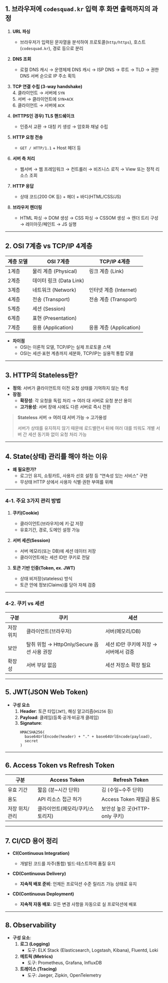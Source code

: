 ## 1. 브라우저에 `codesquad.kr` 입력 후 화면 출력까지의 과정

1. **URL 파싱**  
   - 브라우저가 입력된 문자열을 분석하여 프로토콜(`http/https`), 호스트(`codesquad.kr`), 경로 등으로 분리  

2. **DNS 조회**  
   - 로컬 DNS 캐시 → 운영체제 DNS 캐시 → ISP DNS → 루트 → TLD → 권한 DNS 서버 순으로 IP 주소 획득  

3. **TCP 연결 수립 (3-way handshake)**  
   4. 클라이언트 → 서버에 `SYN`  
   5. 서버 → 클라이언트에 `SYN+ACK`  
   6. 클라이언트 → 서버에 `ACK`  

7. **(HTTPS인 경우) TLS 핸드쉐이크**  
   - 인증서 교환 → 대칭 키 생성 → 암호화 채널 수립  

5. **HTTP 요청 전송**  
   - `GET / HTTP/1.1` + Host 헤더 등  

6. **서버 측 처리**  
   - 웹서버 → 웹 프레임워크 → 컨트롤러 → 비즈니스 로직 → View 또는 정적 리소스 조회  

7. **HTTP 응답**  
   - 상태 코드(200 OK 등) + 헤더 + 바디(HTML/CSS/JS)  

8. **브라우저 렌더링**  
   - HTML 파싱 → DOM 생성 → CSS 파싱 → CSSOM 생성 → 렌더 트리 구성 → 레이아웃/페인트 → JS 실행  

---

## 2. OSI 7계층 vs TCP/IP 4계층

| 계층 모델 | OSI 7계층               | TCP/IP 4계층           |
|---------|-----------------------|----------------------|
| 1계층    | 물리 계층 (Physical)     | 링크 계층 (Link)       |
| 2계층    | 데이터 링크 (Data Link)  |                        |
| 3계층    | 네트워크 (Network)       | 인터넷 계층 (Internet) |
| 4계층    | 전송 (Transport)         | 전송 계층 (Transport)  |
| 5계층    | 세션 (Session)           |                        |
| 6계층    | 표현 (Presentation)      |                        |
| 7계층    | 응용 (Application)       | 응용 계층 (Application)|

- **차이점**  
  - OSI는 이론적 모델, TCP/IP는 실제 프로토콜 스택  
  - OSI는 세션·표현 계층까지 세분화, TCP/IP는 실용적 통합 모델  

---

## 3. HTTP의 Stateless란?

- **정의**: 서버가 클라이언트의 이전 요청 상태를 기억하지 않는 특성  
- **장점**:  
  - **확장성**: 각 요청을 독립 처리 → 여러 대 서버로 요청 분산 용이  
  - **고가용성**: 서버 장애 시에도 다른 서버로 즉시 전환  

> **Stateless 서버 → 여러 대 서버 가능 → 고가용성**  
>  
> 서버가 상태를 유지하지 않기 때문에 로드밸런서 뒤에 여러 대를 띄워도 개별 서버 간 세션 동기화 없이 요청 처리 가능

---

## 4. State(상태) 관리를 해야 하는 이유

- **왜 필요한가?**  
  - 로그인 유지, 쇼핑카트, 사용자 선호 설정 등 “연속성 있는 서비스” 구현  
  - 무상태 HTTP 상에서 사용자 식별·권한 부여를 위해  

---

### 4-1. 주요 3가지 관리 방법

1. **쿠키(Cookie)**  
   - 클라이언트(브라우저)에 키·값 저장  
   - 유효기간, 경로, 도메인 설정 가능  

2. **서버 세션(Session)**  
   - 서버 메모리(또는 DB)에 세션 데이터 저장  
   - 클라이언트에는 세션 ID만 쿠키로 전달  

3. **토큰 기반 인증(Token, ex. JWT)**  
   - 상태 비저장(stateless) 방식  
   - 토큰 안에 정보(Claims)를 담아 자체 검증  

---

### 4-2. 쿠키 vs 세션

| 구분          | 쿠키                                    | 세션                                    |
|-------------|---------------------------------------|----------------------------------------|
| 저장 위치     | 클라이언트(브라우저)                     | 서버(메모리/DB)                         |
| 보안         | 탈취 위험 → HttpOnly/Secure 옵션 사용 권장  | 세션 ID만 쿠키에 저장 → 서버에서 검증    |
| 확장성       | 서버 부담 없음                           | 세션 저장소 확장 필요                   |

---

## 5. JWT(JSON Web Token)

- **구성 요소**  
  1. **Header**: 토큰 타입(`JWT`), 해싱 알고리즘(`HS256` 등)  
  2. **Payload**: 클레임(등록·공개·비공개 클레임)  
  3. **Signature**:  
     ```
     HMACSHA256(
       base64UrlEncode(header) + "." + base64UrlEncode(payload),
       secret
     )
     ```

---

## 6. Access Token vs Refresh Token

| 구분            | Access Token                  | Refresh Token                  |
|---------------|------------------------------|-------------------------------|
| 유효 기간       | 짧음 (분~시간 단위)             | 김 (수일~수주 단위)            |
| 용도           | API 리소스 접근 허가            | Access Token 재발급 용도      |
| 저장 위치/관리 | 클라이언트(메모리/쿠키/스토리지) | 보안성 높은 곳(HTTP-only 쿠키)  |

---

## 7. CI/CD 용어 정리

- **CI(Continuous Integration)**  
  - 개발된 코드를 자주(통합) 빌드·테스트하여 품질 유지  

- **CD(Continuous Delivery)**  
  - **지속적 배포 준비**: 언제든 프로덕션 수준 릴리즈 가능 상태로 유지  

- **CD(Continuous Deployment)**  
  - **지속적 자동 배포**: 모든 변경 사항을 자동으로 실 프로덕션에 배포  

---

## 8. Observability

- **구성 요소**:  
  1. **로그 (Logging)**  
     - 도구: ELK Stack (Elasticsearch, Logstash, Kibana), Fluentd, Loki  
  2. **메트릭 (Metrics)**  
     - 도구: Prometheus, Grafana, InfluxDB  
  3. **트레이스 (Tracing)**  
     - 도구: Jaeger, Zipkin, OpenTelemetry  